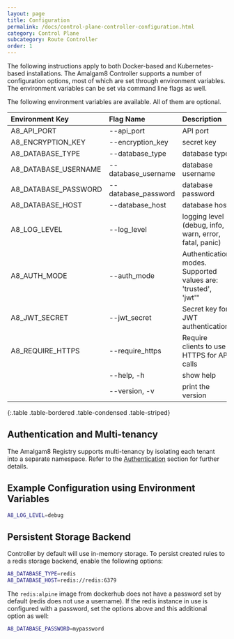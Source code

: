 ```yaml
---
layout: page
title: Configuration
permalink: /docs/control-plane-controller-configuration.html
category: Control Plane
subcategory: Route Controller
order: 1
---
```


The following instructions apply to both Docker-based and Kubernetes-based
installations. The Amalgam8 Controller supports a number of configuration
options, most of which are set through environment variables. The environment
variables can be set via command line flags as well.

The following environment variables are available. All of them are optional.

| Environment Key | Flag Name                   | Description | Default Value |
|:----------------|:----------------------------|:------------|:--------------|
| A8_API_PORT | --api_port | API port | 8080 |
| A8_ENCRYPTION_KEY | --encryption_key | secret key | abcdefghijklmnop |
| A8_DATABASE_TYPE |  --database_type |	database type | memory |
| A8_DATABASE_USERNAME | --database_username | database username | |
| A8_DATABASE_PASSWORD | --database_password | database password | |
| A8_DATABASE_HOST | --database_host | database host | |
| A8_LOG_LEVEL | --log_level | logging level (debug, info, warn, error, fatal, panic) | info |
| A8_AUTH_MODE | --auth_mode | Authentication modes. Supported values are: 'trusted', 'jwt'" | |
| A8_JWT_SECRET | --jwt_secret | Secret key for JWT authentication | |
| A8_REQUIRE_HTTPS | --require_https | Require clients to use HTTPS for API calls | |
| | --help, -h | show help | |
| | --version, -v | print the version | |
{:.table .table-bordered .table-condensed .table-striped}

## Authentication and Multi-tenancy

The Amalgam8 Registry supports multi-tenancy by isolating each tenant into
a separate namespace.  Refer to the
[Authentication](/docs/control-plane-authentication.html) section 
for further details.

## Example Configuration using Environment Variables

```bash
A8_LOG_LEVEL=debug
```

## Persistent Storage Backend

Controller by default will use in-memory storage.  To persist created rules
to a redis storage backend, enable the following options:

```bash
A8_DATABASE_TYPE=redis
A8_DATABASE_HOST=redis://redis:6379
```

The `redis:alpine` image from dockerhub does not have a password set by default
(redis does not use a username).  If the redis instance in use is configured
with a password, set the options above and this additional option as well:

```bash
A8_DATABASE_PASSWORD=mypassword
```
